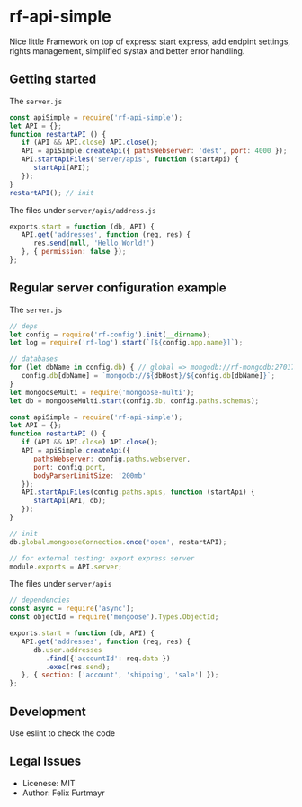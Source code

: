 # rf-api-simple
Nice little Framework on top of express: start express, add endpint settings, rights management, simplified systax and better error handling.

## Getting started
The `server.js`
```js
const apiSimple = require('rf-api-simple');
let API = {};
function restartAPI () {
   if (API && API.close) API.close();
   API = apiSimple.createApi({ pathsWebserver: 'dest', port: 4000 });
   API.startApiFiles('server/apis', function (startApi) {
      startApi(API);
   });
}
restartAPI(); // init

```

The files under `server/apis/address.js`
```js
exports.start = function (db, API) {
   API.get('addresses', function (req, res) {
      res.send(null, 'Hello World!')
   }, { permission: false });
};

```

## Regular server configuration example
The `server.js`
```js
// deps
let config = require('rf-config').init(__dirname);
let log = require('rf-log').start(`[${config.app.name}]`);

// databases
for (let dbName in config.db) { // global => mongodb://rf-mongodb:27017/global
   config.db[dbName] = `mongodb://${dbHost}/${config.db[dbName]}`;
}
let mongooseMulti = require('mongoose-multi');
let db = mongooseMulti.start(config.db, config.paths.schemas);

const apiSimple = require('rf-api-simple');
let API = {};
function restartAPI () {
   if (API && API.close) API.close();
   API = apiSimple.createApi({
      pathsWebserver: config.paths.webserver,
      port: config.port,
      bodyParserLimitSize: '200mb'
   });
   API.startApiFiles(config.paths.apis, function (startApi) {
      startApi(API, db);
   });
}

// init
db.global.mongooseConnection.once('open', restartAPI);

// for external testing: export express server
module.exports = API.server;
```

The files under `server/apis`
```js
// dependencies
const async = require('async');
const objectId = require('mongoose').Types.ObjectId;

exports.start = function (db, API) {
   API.get('addresses', function (req, res) {
      db.user.addresses
         .find({'accountId': req.data })
         .exec(res.send);
   }, { section: ['account', 'shipping', 'sale'] });
};
```


## Development
Use eslint to check the code


## Legal Issues
* Licenese: MIT
* Author: Felix Furtmayr
